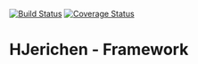 [![Build Status](https://travis-ci.org/hjerichen/framework.svg?branch=master)](https://travis-ci.org/hjerichen/class-instantiator)
[![Coverage Status](https://coveralls.io/repos/github/hjerichen/framework/badge.svg?branch=master)](https://coveralls.io/github/hjerichen/class-instantiator?branch=master)

# HJerichen - Framework